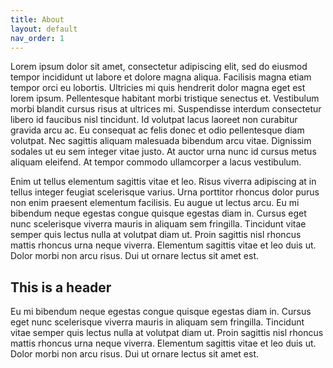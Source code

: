 ```yaml
---
title: About
layout: default
nav_order: 1
---
```


Lorem ipsum dolor sit amet, consectetur adipiscing elit, sed do eiusmod tempor incididunt ut labore et dolore magna aliqua. Facilisis magna etiam tempor orci eu lobortis. Ultricies mi quis hendrerit dolor magna eget est lorem ipsum. Pellentesque habitant morbi tristique senectus et. Vestibulum morbi blandit cursus risus at ultrices mi. Suspendisse interdum consectetur libero id faucibus nisl tincidunt. Id volutpat lacus laoreet non curabitur gravida arcu ac. Eu consequat ac felis donec et odio pellentesque diam volutpat. Nec sagittis aliquam malesuada bibendum arcu vitae. Dignissim sodales ut eu sem integer vitae justo. At auctor urna nunc id cursus metus aliquam eleifend. At tempor commodo ullamcorper a lacus vestibulum.

Enim ut tellus elementum sagittis vitae et leo. Risus viverra adipiscing at in tellus integer feugiat scelerisque varius. Urna porttitor rhoncus dolor purus non enim praesent elementum facilisis. Eu augue ut lectus arcu. Eu mi bibendum neque egestas congue quisque egestas diam in. Cursus eget nunc scelerisque viverra mauris in aliquam sem fringilla. Tincidunt vitae semper quis lectus nulla at volutpat diam ut. Proin sagittis nisl rhoncus mattis rhoncus urna neque viverra. Elementum sagittis vitae et leo duis ut. Dolor morbi non arcu risus. Dui ut ornare lectus sit amet est.


## This is a header

Eu mi bibendum neque egestas congue quisque egestas diam in. Cursus eget nunc scelerisque viverra mauris in aliquam sem fringilla. Tincidunt vitae semper quis lectus nulla at volutpat diam ut. Proin sagittis nisl rhoncus mattis rhoncus urna neque viverra. Elementum sagittis vitae et leo duis ut. Dolor morbi non arcu risus. Dui ut ornare lectus sit amet est.
